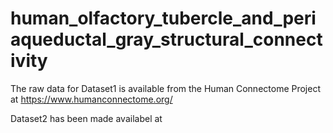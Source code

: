 # human_olfactory_tubercle_and_periaqueductal_gray_structural_connectivity


The raw data for Dataset1 is available from the Human Connectome Project at https://www.humanconnectome.org/

Dataset2 has been made availabel at 

